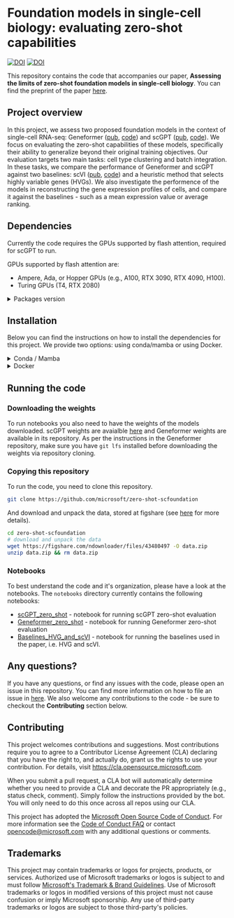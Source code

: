 # Foundation models in single-cell biology: evaluating zero-shot capabilities

[![DOI](https://badgen.net/badge/DOI/10.1101%2F2023.10.16.561085/red)](https://www.biorxiv.org/content/10.1101/2023.10.16.561085) [![DOI](https://badgen.net/badge/figshare/10.6084%2Fm9.figshare.24747228/green)](https://doi.org/10.6084/m9.figshare.24747228)

This repository contains the code that accompanies our paper, **Assessing the limits of zero-shot foundation models in single-cell biology**. You can find the preprint of the paper [here](https://www.biorxiv.org/content/10.1101/2023.10.16.561085).

## Project overview

In this project, we assess two proposed foundation models in the context of single-cell RNA-seq: Geneformer ([pub](https://www.nature.com/articles/s41586-023-06139-9), [code](https://huggingface.co/ctheodoris/Geneformer)) and scGPT ([pub](https://www.biorxiv.org/content/10.1101/2023.04.30.538439v2), [code](https://github.com/bowang-lab/scGPT)). We focus on evaluating the zero-shot capabilities of these models, specifically their ability to generalize beyond their original training objectives. Our evaluation targets two main tasks: cell type clustering and batch integration. In these tasks, we compare the performance of Geneformer and scGPT against two baselines: scVI  ([pub](https://www.nature.com/articles/s41592-018-0229-2), [code](https://docs.scvi-tools.org/en/stable/user_guide/models/scvi.html)) and a heuristic method that selects highly variable genes (HVGs). We also investigate the performence of the models in reconstructing the gene expression profiles of cells, and compare it against the baselines - such as a mean expression value or average ranking.

## Dependencies

Currently the code requires the GPUs supported by flash attention, required for scGPT to run.

GPUs supported by flash attention are:

- Ampere, Ada, or Hopper GPUs (e.g., A100, RTX 3090, RTX 4090, H100).
- Turing GPUs (T4, RTX 2080)

<details>
<summary>Packages version</summary>

This code has been tested with the following versions of the packages:

- Python - tested with `3.9`
- PyTorch - tested with - `1.13`
- CUDA - tested with `11.7`
- [FlashAttention](https://github.com/Dao-AILab/flash-attention/tree/v1.0.4) - depends on `v1.0.4`
- [scGPT](https://github.com/bowang-lab/scGPT/tree/v0.1.6) - depends on `v0.1.6`
- [Geneformer](https://huggingface.co/ctheodoris/Geneformer/tree/5d0082c1e188ab88997efa87891414fdc6e4f6ff) - depends on commit `5d0082c`
- [scIB](https://github.com/theislab/scib/tree/v1.0.4) - tested with `v1.0.4`
- [sc_foundation_evals](https://github.com/microsoft/zero-shot-scfoundation) `v0.1.0`

</details>

## Installation

Below you can find the instructions on how to install the dependencies for this project. We provide two options: using conda/mamba or using Docker.

<details>
<summary>Conda / Mamba</summary>

### Conda / Mamba

You can install the dependencies using conda. To do so, you need to have conda installed on your machine. If you don't have it, you can install it from [here](https://docs.conda.io/en/latest/miniconda.html).

We recommend using [mamba](https://mamba.readthedocs.io/en/latest/user_guide/mamba.html), since it is faster in our experience. You can install mamba following the guide [here](https://mamba.readthedocs.io/en/latest/installation/micromamba-installation.html#operating-system-package-managers).

To simplify installation, we provide the installation script that creates a new conda environment with all the dependencies installed. You can run the following command to create the environment:

```bash
bash envs/installation.sh
```

If the installation is successful, you will see the following message:

```console
2024-08-22 19:49:26 SUCCESS: All packages installed successfully.
```

And you can activate the environment by running:

```bash
conda activate sc_foundation_evals
```

</details>

<details>
<summary>Docker</summary>

### Docker

The docker image is available on DockerHub [here](https://hub.docker.com/repository/docker/kzkedzierska/sc_foundation_evals/general). You can pull the image by running:

```bash
docker pull kzkedzierska/sc_foundation_evals
```

The image is based on the `cnstark/pytorch:1.13.0-py3.9.12-cuda11.7.1-ubuntu20.04` image, and has all the dependencies installed. The Dockerfile used to build the image can be found in the `envs/docker` directory.

You can also skip pulling the image since `docker` will pull it if needed. To run the interactive session with the image, you can use the following command:

```bash
docker run --gpus all -it kzkedzierska/sc_foundation_evals
```

If you want to be able to run the notebooks, run the image with the following tag:

```bash
 docker run --gpus all -it --rm -p 8888:8888 -v  ./:/workspace kzkedzierska/sc_foundation_evals:latest_notebook
```

And open the link provided in the terminal in your browser. It should look like this:

```console
[I 2024-08-23 22:15:13.015 ServerApp] Serving notebooks from local directory: /workspace
[I 2024-08-23 22:15:13.015 ServerApp] Jupyter Server 2.14.2 is running at:
[I 2024-08-23 22:15:13.015 ServerApp] http://localhost:8888/tree
[I 2024-08-23 22:15:13.015 ServerApp] http://127.0.0.1:8888/tree
```

For running the command on the server, consult the documentation of the server provider on how to forward the ports properly.

</details>

## Running the code

### Downloading the weights

To run notebooks you also need to have the weights of the models downloaded. scGPT weights are avaialble [here](https://github.com/bowang-lab/scGPT#pretrained-scgpt-model-zoo) and Geneformer weights are available in its repository. As per the instructions in the Geneformer repository, make sure you have `git lfs` installed before downloading the weights via repository cloning.

### Copying this repository

To run the code, you need to clone this repository.

```bash
git clone https://github.com/microsoft/zero-shot-scfoundation
```

And download and unpack the data, stored at figshare (see [here](https://doi.org/10.6084/m9.figshare.24747228) for more details).

```bash
cd zero-shot-scfoundation
# download and unpack the data
wget https://figshare.com/ndownloader/files/43480497 -O data.zip
unzip data.zip && rm data.zip
```

### Notebooks

To best understand the code and it's organization, please have a look at the notebooks. The `notebooks` directory currently contains the following notebooks:

- [scGPT_zero_shot](notebooks/scGPT_zero_shot.ipynb) - notebook for running scGPT zero-shot evaluation
- [Geneformer_zero_shot](notebooks/Geneformer_zero_shot.ipynb) - notebook for running Geneformer zero-shot evaluation
- [Baselines_HVG_and_scVI](notebooks/Baselines_HVG_and_scVI.ipynb) - notebook for running the baselines used in the paper, i.e. HVG and scVI.

## Any questions?

If you have any questions, or find any issues with the code, please open an issue in this repository. You can find more information on how to file an issue in [here](/SUPPORT.md). We also welcome any contributions to the code - be sure to checkout the **Contributing** section below.

## Contributing

This project welcomes contributions and suggestions.  Most contributions require you to agree to a
Contributor License Agreement (CLA) declaring that you have the right to, and actually do, grant us
the rights to use your contribution. For details, visit <https://cla.opensource.microsoft.com>.

When you submit a pull request, a CLA bot will automatically determine whether you need to provide
a CLA and decorate the PR appropriately (e.g., status check, comment). Simply follow the instructions
provided by the bot. You will only need to do this once across all repos using our CLA.

This project has adopted the [Microsoft Open Source Code of Conduct](https://opensource.microsoft.com/codeofconduct/).
For more information see the [Code of Conduct FAQ](https://opensource.microsoft.com/codeofconduct/faq/) or
contact [opencode@microsoft.com](mailto:opencode@microsoft.com) with any additional questions or comments.

## Trademarks

This project may contain trademarks or logos for projects, products, or services. Authorized use of Microsoft
trademarks or logos is subject to and must follow
[Microsoft's Trademark & Brand Guidelines](https://www.microsoft.com/en-us/legal/intellectualproperty/trademarks/usage/general).
Use of Microsoft trademarks or logos in modified versions of this project must not cause confusion or imply Microsoft sponsorship.
Any use of third-party trademarks or logos are subject to those third-party's policies.
